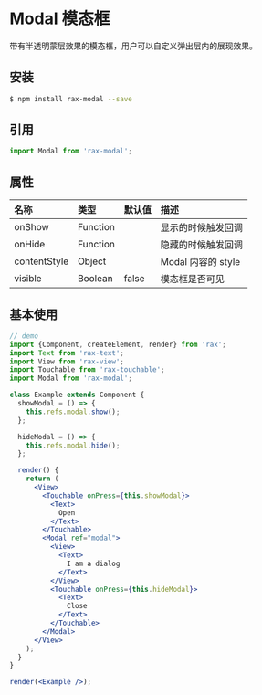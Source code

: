 # Modal 模态框

带有半透明蒙层效果的模态框，用户可以自定义弹出层内的展现效果。

## 安装

```bash
$ npm install rax-modal --save
```

## 引用

```jsx
import Modal from 'rax-modal';
```

## 属性

| 名称           | 类型       | 默认值   | 描述              |
| :----------- | :------- | :---- | :-------------- |
| onShow       | Function |       | 显示的时候触发回调       |
| onHide       | Function |       | 隐藏的时候触发回调       |
| contentStyle | Object   |       | Modal 内容的 style |
| visible      | Boolean  | false | 模态框是否可见         |

## 基本使用

```jsx
// demo 
import {Component, createElement, render} from 'rax';
import Text from 'rax-text';
import View from 'rax-view';
import Touchable from 'rax-touchable';
import Modal from 'rax-modal';

class Example extends Component {
  showModal = () => {
    this.refs.modal.show();
  };

  hideModal = () => {
    this.refs.modal.hide();
  };

  render() {
    return (
      <View>
        <Touchable onPress={this.showModal}>
          <Text>
            Open
          </Text>
        </Touchable>
        <Modal ref="modal">
          <View>
            <Text>
              I am a dialog
            </Text>
          </View>
          <Touchable onPress={this.hideModal}>
            <Text>
              Close
            </Text>
          </Touchable>
        </Modal>
      </View>
    );
  }
}

render(<Example />);
```

